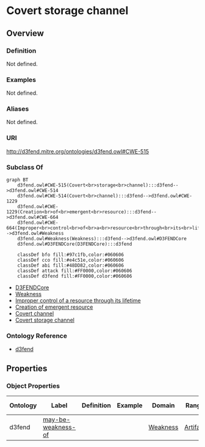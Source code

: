 # Covert storage channel

## Overview

### Definition
Not defined.

### Examples
Not defined.

### Aliases
Not defined.

### URI
http://d3fend.mitre.org/ontologies/d3fend.owl#CWE-515

### Subclass Of
```mermaid
graph BT
    d3fend.owl#CWE-515(Covert<br>storage<br>channel):::d3fend-->d3fend.owl#CWE-514
    d3fend.owl#CWE-514(Covert<br>channel):::d3fend-->d3fend.owl#CWE-1229
    d3fend.owl#CWE-1229(Creation<br>of<br>emergent<br>resource):::d3fend-->d3fend.owl#CWE-664
    d3fend.owl#CWE-664(Improper<br>control<br>of<br>a<br>resource<br>through<br>its<br>lifetime):::d3fend-->d3fend.owl#Weakness
    d3fend.owl#Weakness(Weakness):::d3fend-->d3fend.owl#D3FENDCore
    d3fend.owl#D3FENDCore(D3FENDCore):::d3fend
    
    classDef bfo fill:#97c1fb,color:#060606
    classDef cco fill:#e4c51e,color:#060606
    classDef abi fill:#48DD82,color:#060606
    classDef attack fill:#FF0000,color:#060606
    classDef d3fend fill:#FF0000,color:#060606
```

- [D3FENDCore](/docs/ontology/reference/model/D3FENDCore/D3FENDCore.md)
- [Weakness](/docs/ontology/reference/model/D3FENDCore/Weakness/Weakness.md)
- [Improper control of a resource through its lifetime](/docs/ontology/reference/model/D3FENDCore/Weakness/Improper%20control%20of%20a%20resource%20through%20its%20lifetime/Improper%20control%20of%20a%20resource%20through%20its%20lifetime.md)
- [Creation of emergent resource](/docs/ontology/reference/model/D3FENDCore/Weakness/Improper%20control%20of%20a%20resource%20through%20its%20lifetime/Creation%20of%20emergent%20resource/Creation%20of%20emergent%20resource.md)
- [Covert channel](/docs/ontology/reference/model/D3FENDCore/Weakness/Improper%20control%20of%20a%20resource%20through%20its%20lifetime/Creation%20of%20emergent%20resource/Covert%20channel/Covert%20channel.md)
- [Covert storage channel](/docs/ontology/reference/model/D3FENDCore/Weakness/Improper%20control%20of%20a%20resource%20through%20its%20lifetime/Creation%20of%20emergent%20resource/Covert%20channel/Covert%20storage%20channel/Covert%20storage%20channel.md)


### Ontology Reference
- [d3fend](http://d3fend.mitre.org/ontologies/d3fend.owl#)

## Properties
### Object Properties
| Ontology | Label | Definition | Example | Domain | Range | Inverse Of |
|----------|-------|------------|---------|--------|-------|------------|
| d3fend | [may-be-weakness-of](http://d3fend.mitre.org/ontologies/d3fend.owl#may-be-weakness-of) |  |  | [Weakness](/docs/ontology/reference/model/D3FENDCore/Weakness/Weakness.md) | [Artifact](/docs/ontology/reference/model/D3FENDCore/Artifact/Artifact.md) | [may-have-weakness](http://d3fend.mitre.org/ontologies/d3fend.owl#may-have-weakness) |


